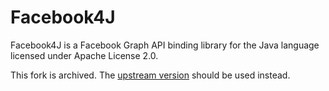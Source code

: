 # Facebook4J 
Facebook4J is a Facebook Graph API binding library for the Java language licensed under Apache License 2.0.

This fork is archived. The [upstream version](https://github.com/roundrop/facebook4j) should be used instead.
